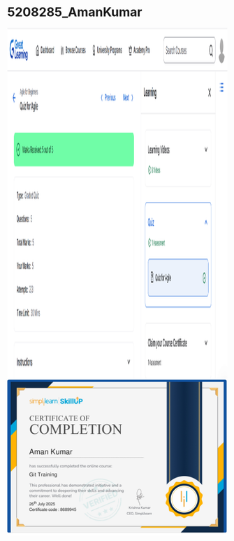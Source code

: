 # 5208285_AmanKumar

<img width ="800" height ="800" src="https://github.com/aman5281/5208285_AmanKumar/blob/main/SDLC/Agile%20Certificate.png" alt="Agile Certificate">

 <img src="https://github.com/aman5281/5208285_AmanKumar/blob/main/Git/GitTraining%20Certificate_page.jpg" alt="Git trainig">

